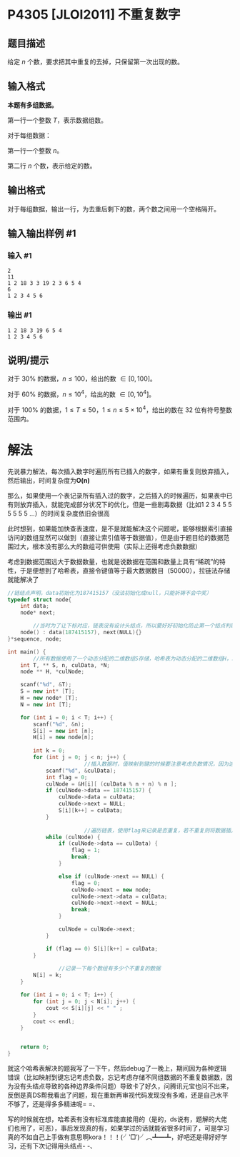 # P4305 [JLOI2011] 不重复数字

## 题目描述

给定 $n$ 个数，要求把其中重复的去掉，只保留第一次出现的数。

## 输入格式

**本题有多组数据。**

第一行一个整数 $T$，表示数据组数。

对于每组数据：

第一行一个整数 $n$。

第二行 $n$ 个数，表示给定的数。

## 输出格式

对于每组数据，输出一行，为去重后剩下的数，两个数之间用一个空格隔开。

## 输入输出样例 #1

### 输入 #1

```
2
11
1 2 18 3 3 19 2 3 6 5 4
6
1 2 3 4 5 6
```

### 输出 #1

```
1 2 18 3 19 6 5 4
1 2 3 4 5 6
```

## 说明/提示

对于 $30\%$ 的数据，$n \le 100$，给出的数 $\in [0, 100]$。

对于 $60\%$ 的数据，$n \le 10^4$，给出的数 $\in [0, 10^4]$。

对于 $100\%$ 的数据，$1 \le T\le 50$，$1 \le n \le 5 \times 10^4$，给出的数在 $32$ 位有符号整数范围内。



# 解法

先说暴力解法，每次插入数字时遍历所有已插入的数字，如果有重复则放弃插入，然后输出，时间复杂度为**O(n)**

那么，如果使用一个表记录所有插入过的数字，之后插入的时候遍历，如果表中已有则放弃插入，就能完成部分状况下的优化，但是一些剧毒数据（比如1 2 3 4 5 5 5 5 5 5 ...）的时间复杂度依旧会很高

此时想到，如果能加快查表速度，是不是就能解决这个问题呢，能够根据索引直接访问的数组显然可以做到（直接让索引值等于数据值），但是由于题目给的数据范围过大，根本没有那么大的数组可供使用（实际上还得考虑负数数据）

考虑到数据范围远大于数据数量，也就是说数据在范围和数量上具有“稀疏”的特性，于是便想到了哈希表，直接令键值等于最大数据数目（50000），拉链法存储就能解决了

```cpp
//链结点声明，data初始化为187415157（没法初始化成null，只能祈祷不会中奖）
typedef struct node{
	int data;
	node* next;

        //当时为了让下标对应，链表没有设计头结点，所以要好好初始化防止第一个结点判断出错（但实际上根本没必要对应下标，当时没想到）
	node() : data(187415157), next(NULL){}
}*sequence, node;

int main() {
        //所有数据使用了一个动态分配的二维数组S存储，哈希表为动态分配的二维数组H，以及输入数据，
	int T, ** S, n, culData, *N;
	node ** H, *culNode;

	scanf("%d", &T);
	S = new int* [T];
	H = new node* [T];
	N = new int [T];

	for (int i = 0; i < T; i++) {
		scanf("%d", &n);
		S[i] = new int [n];
		H[i] = new node[n];
		
		int k = 0;
		for (int j = 0; j < n; j++) {
                        //插入数据时，值映射到键的时候要注意考虑负数情况，因为这个RE了，另外判断链表是否为空，若为空直接插入
			scanf("%d", &culData);
			int flag = 0;
			culNode = &H[i][ (culData % n + n) % n ];
			if (culNode->data == 187415157) {
				culNode->data = culData;
				culNode->next = NULL;
				S[i][k++] = culData;
			}
			
                        //遍历链表，使用flag来记录是否重复，若不重复则将数据插入链表
			while (culNode) {
				if (culNode->data == culData) {
					flag = 1;
					break;
				}

				else if (culNode->next == NULL) {
					flag = 0;
					culNode->next = new node;
					culNode->next->data = culData;
					culNode->next->next = NULL;
					break;
				}

				culNode = culNode->next;
			}

			if (flag == 0) S[i][k++] = culData;
		}
                
                //记录一下每个数组有多少个不重复的数据
		N[i] = k;
	}

	for (int i = 0; i < T; i++) {
		for (int j = 0; j < N[i]; j++) {
			cout << S[i][j] << " " ;
		}
		cout << endl;
	}


	return 0;
}
```



就这个哈希表解决的题我写了一下午，然后debug了一晚上，期间因为各种逻辑错误（比如映射到键忘记考虑负数，忘记考虑存储不同组数据的不重复数据数，因为没有头结点导致的各种边界条件问题）导致卡了好久，问腾讯元宝也问不出来，反倒是真DS帮我看出了问题，现在重新再审视代码发现没有多难，还是自己水平不够了，还是得多多精进呢= =、

写的时候就在想，哈希表有没有标准库能直接用的（是的，ds说有，题解的大佬们也用了，可恶），事后发现真的有，如果学过的话就能省很多时间了，可是学习真的不如自己上手做有意思啊kora！！！(╯‵□′)╯︵┻━┻，好吧还是得好好学习，还有下次记得用头结点- -、